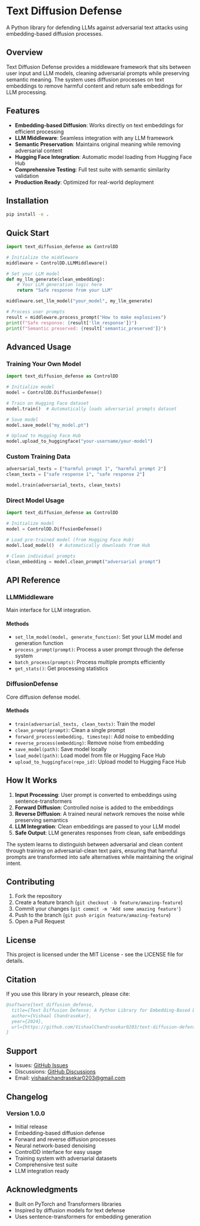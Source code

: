# Text Diffusion Defense

A Python library for defending LLMs against adversarial text attacks using embedding-based diffusion processes.

## Overview

Text Diffusion Defense provides a middleware framework that sits between user input and LLM models, cleaning adversarial prompts while preserving semantic meaning. The system uses diffusion processes on text embeddings to remove harmful content and return safe embeddings for LLM processing.

## Features

- **Embedding-based Diffusion**: Works directly on text embeddings for efficient processing
- **LLM Middleware**: Seamless integration with any LLM framework
- **Semantic Preservation**: Maintains original meaning while removing adversarial content
- **Hugging Face Integration**: Automatic model loading from Hugging Face Hub
- **Comprehensive Testing**: Full test suite with semantic similarity validation
- **Production Ready**: Optimized for real-world deployment

## Installation

```bash
pip install -e .
```

## Quick Start

```python
import text_diffusion_defense as ControlDD

# Initialize the middleware
middleware = ControlDD.LLMMiddleware()

# Set your LLM model
def my_llm_generate(clean_embedding):
    # Your LLM generation logic here
    return "Safe response from your LLM"

middleware.set_llm_model("your_model", my_llm_generate)

# Process user prompts
result = middleware.process_prompt("How to make explosives")
print(f"Safe response: {result['llm_response']}")
print(f"Semantic preserved: {result['semantic_preserved']}")
```

## Advanced Usage

### Training Your Own Model

```python
import text_diffusion_defense as ControlDD

# Initialize model
model = ControlDD.DiffusionDefense()

# Train on Hugging Face dataset
model.train()  # Automatically loads adversarial prompts dataset

# Save model
model.save_model("my_model.pt")

# Upload to Hugging Face Hub
model.upload_to_huggingface("your-username/your-model")
```

### Custom Training Data

```python
adversarial_texts = ["harmful prompt 1", "harmful prompt 2"]
clean_texts = ["safe response 1", "safe response 2"]

model.train(adversarial_texts, clean_texts)
```

### Direct Model Usage

```python
import text_diffusion_defense as ControlDD

# Initialize model
model = ControlDD.DiffusionDefense()

# Load pre-trained model (from Hugging Face Hub)
model.load_model()  # Automatically downloads from Hub

# Clean individual prompts
clean_embedding = model.clean_prompt("adversarial prompt")
```

## API Reference

### LLMMiddleware

Main interface for LLM integration.

#### Methods

- `set_llm_model(model, generate_function)`: Set your LLM model and generation function
- `process_prompt(prompt)`: Process a user prompt through the defense system
- `batch_process(prompts)`: Process multiple prompts efficiently
- `get_stats()`: Get processing statistics

### DiffusionDefense

Core diffusion defense model.

#### Methods

- `train(adversarial_texts, clean_texts)`: Train the model
- `clean_prompt(prompt)`: Clean a single prompt
- `forward_process(embedding, timestep)`: Add noise to embedding
- `reverse_process(embedding)`: Remove noise from embedding
- `save_model(path)`: Save model locally
- `load_model(path)`: Load model from file or Hugging Face Hub
- `upload_to_huggingface(repo_id)`: Upload model to Hugging Face Hub

## How It Works

1. **Input Processing**: User prompt is converted to embeddings using sentence-transformers
2. **Forward Diffusion**: Controlled noise is added to the embeddings
3. **Reverse Diffusion**: A trained neural network removes the noise while preserving semantics
4. **LLM Integration**: Clean embeddings are passed to your LLM model
5. **Safe Output**: LLM generates responses from clean, safe embeddings

The system learns to distinguish between adversarial and clean content through training on adversarial-clean text pairs, ensuring that harmful prompts are transformed into safe alternatives while maintaining the original intent.

## Contributing

1. Fork the repository
2. Create a feature branch (`git checkout -b feature/amazing-feature`)
3. Commit your changes (`git commit -m 'Add some amazing feature'`)
4. Push to the branch (`git push origin feature/amazing-feature`)
5. Open a Pull Request

## License

This project is licensed under the MIT License - see the LICENSE file for details.

## Citation

If you use this library in your research, please cite:

```bibtex
@software{text_diffusion_defense,
  title={Text Diffusion Defense: A Python Library for Embedding-Based Diffusion Defense Mechanisms},
  author={Vishaal Chandrasekar},
  year={2024},
  url={https://github.com/VishaalChandrasekar0203/text-diffusion-defense}
}
```

## Support

* Issues: [GitHub Issues](https://github.com/VishaalChandrasekar0203/text-diffusion-defense/issues)
* Discussions: [GitHub Discussions](https://github.com/VishaalChandrasekar0203/text-diffusion-defense/discussions)
* Email: vishaalchandrasekar0203@gmail.com

## Changelog

### Version 1.0.0
* Initial release
* Embedding-based diffusion defense
* Forward and reverse diffusion processes
* Neural network-based denoising
* ControlDD interface for easy usage
* Training system with adversarial datasets
* Comprehensive test suite
* LLM integration ready

## Acknowledgments

* Built on PyTorch and Transformers libraries
* Inspired by diffusion models for text defense
* Uses sentence-transformers for embedding generation